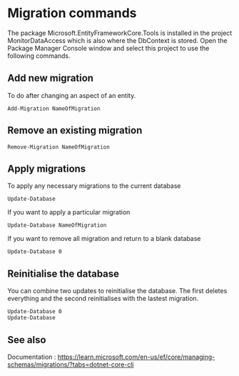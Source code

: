 ﻿Migration commands
===

The package Microsoft.EntityFrameworkCore.Tools is installed in the project MonitorDataAccess which is also where the DbContext is stored.
Open the Package Manager Console window and select this project to use the following commands.

Add new migration
---

To do after changing an aspect of an entity.

```
Add-Migration NameOfMigration
```

Remove an existing migration
---

```
Remove-Migration NameOfMigration
```

Apply migrations
---

To apply any necessary migrations to the current database

```
Update-Database
```

If you want to apply a particular migration

```
Update-Database NameOfMigration
```

If you want to remove all migration and return to a blank database

```
Update-Database 0
```


Reinitialise the database
---

You can combine two updates to reinitialise the database. The first deletes everything and the second reinitialises with the lastest migration.

```
Update-Database 0
Update-Database
```



See also
---

Documentation : https://learn.microsoft.com/en-us/ef/core/managing-schemas/migrations/?tabs=dotnet-core-cli